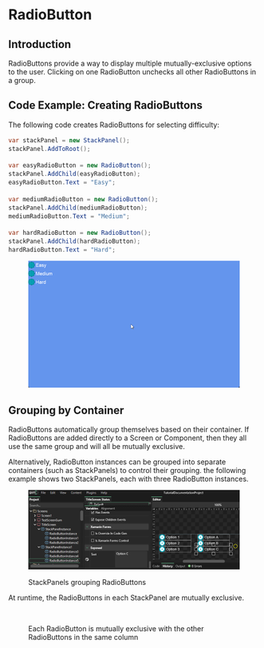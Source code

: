 # RadioButton

## Introduction

RadioButtons provide a way to display multiple mutually-exclusive options to the user. Clicking on one RadioButton unchecks all other RadioButtons in a group.

## Code Example: Creating RadioButtons

The following code creates RadioButtons for selecting difficulty:

```csharp
var stackPanel = new StackPanel();
stackPanel.AddToRoot();

var easyRadioButton = new RadioButton();
stackPanel.AddChild(easyRadioButton);
easyRadioButton.Text = "Easy";

var mediumRadioButton = new RadioButton();
stackPanel.AddChild(mediumRadioButton);
mediumRadioButton.Text = "Medium";

var hardRadioButton = new RadioButton();
stackPanel.AddChild(hardRadioButton);
hardRadioButton.Text = "Hard";
```

<figure><img src="../../../../.gitbook/assets/13_09 42 01.gif" alt=""><figcaption></figcaption></figure>

## Grouping by Container

RadioButtons automatically group themselves based on their container. If RadioButtons are added directly to a Screen or Component, then they all use the same group and will all be mutually exclusive.

Alternatively, RadioButton instances can be grouped into separate containers (such as StackPanels) to control their grouping. the following example shows two StackPanels, each with three RadioButton instances.

<figure><img src="../../../../.gitbook/assets/31_06 17 29.png" alt=""><figcaption><p>StackPanels grouping RadioButtons</p></figcaption></figure>

At runtime, the RadioButtons in each StackPanel are mutually exclusive.

<figure><img src="../../../../.gitbook/assets/31_06 18 57.gif" alt=""><figcaption><p>Each RadioButton is mutually exclusive with the other RadioButtons in the same column</p></figcaption></figure>
